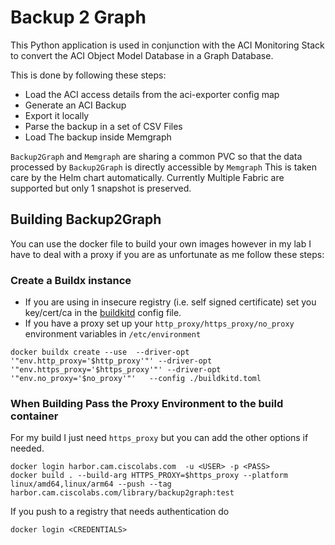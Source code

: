 # Backup 2 Graph

This Python application is used in conjunction with the ACI Monitoring Stack to convert the ACI Object Model Database in a Graph Database. 

This is done by following these steps:

* Load the ACI access details from the aci-exporter config map
* Generate an ACI Backup
* Export it locally
* Parse the backup in a set of CSV Files
* Load The backup inside Memgraph

`Backup2Graph` and `Memgraph` are sharing a common PVC so that the data processed by `Backup2Graph` is directly accessible by `Memgraph`
This is taken care by the Helm chart automatically.
Currently Multiple Fabric are supported but only 1 snapshot is preserved. 

## Building Backup2Graph

You can use the docker file to build your own images however in my lab I have to deal with a proxy if you are as unfortunate as me follow these steps:

### Create a Buildx instance

* If you are using in insecure registry (i.e. self signed certificate) set you key/cert/ca in the [buildkitd](buildkitd.toml) config file.
* If you have a proxy set up your `http_proxy/https_proxy/no_proxy` environment variables in `/etc/environment`
```shell
docker buildx create --use  --driver-opt '"env.http_proxy='$http_proxy'"' --driver-opt '"env.https_proxy='$https_proxy'"' --driver-opt '"env.no_proxy='$no_proxy'"'   --config ./buildkitd.toml

```

### When Building Pass the Proxy Environment to the build container

For my build I just need `https_proxy` but you can add the other options if needed.
```shell
docker login harbor.cam.ciscolabs.com  -u <USER> -p <PASS>
docker build . --build-arg HTTPS_PROXY=$https_proxy --platform linux/amd64,linux/arm64 --push --tag harbor.cam.ciscolabs.com/library/backup2graph:test 
```

If you push to a registry that needs authentication do
```shell
docker login <CREDENTIALS>
```
